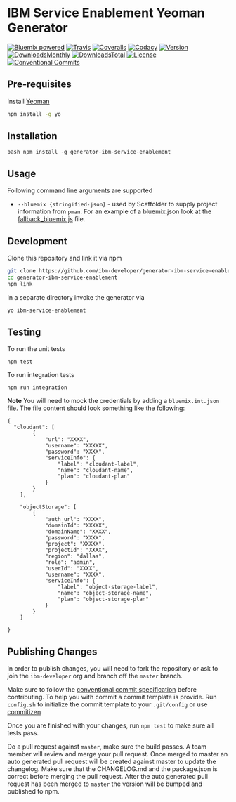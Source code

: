 # IBM Service Enablement Yeoman Generator

[![Bluemix powered][img-bluemix-powered]][url-bluemix]
[![Travis][img-travis-master]][url-travis-master]
[![Coveralls][img-coveralls-master]][url-coveralls-master]
[![Codacy][img-codacy]][url-codacy]
[![Version][img-version]][url-npm]
[![DownloadsMonthly][img-npm-downloads-monthly]][url-npm]
[![DownloadsTotal][img-npm-downloads-total]][url-npm]
[![License][img-license]][url-npm]
[![Conventional Commits](https://img.shields.io/badge/Conventional%20Commits-1.0.0-yellow.svg)](https://conventionalcommits.org)

[img-bluemix-powered]: https://img.shields.io/badge/bluemix-powered-blue.svg
[url-bluemix]: http://bluemix.net
[url-npm]: https://www.npmjs.com/package/generator-ibm-service-enablement
[img-license]: https://img.shields.io/npm/l/generator-ibm-service-enablement.svg
[img-version]: https://img.shields.io/npm/v/generator-ibm-service-enablement.svg
[img-npm-downloads-monthly]: https://img.shields.io/npm/dm/generator-ibm-service-enablement.svg
[img-npm-downloads-total]: https://img.shields.io/npm/dt/generator-ibm-service-enablement.svg

[img-travis-master]: https://travis-ci.org/ibm-developer/generator-ibm-service-enablement.svg?branch=master
[url-travis-master]: https://travis-ci.org/ibm-developer/generator-ibm-service-enablement/branches

[img-coveralls-master]: https://coveralls.io/repos/github/ibm-developer/generator-ibm-service-enablement/badge.svg
[url-coveralls-master]: https://coveralls.io/github/ibm-developer/generator-ibm-service-enablement

[img-codacy]: https://api.codacy.com/project/badge/Grade/8d3d304fc8f54f1b914ef982f39e00ac?branch=master
[url-codacy]: https://www.codacy.com/app/ibm-developer/generator-ibm-service-enablement

## Pre-requisites

Install [Yeoman](http://yeoman.io)

```bash
npm install -g yo
```

## Installation

``bash
npm install -g generator-ibm-service-enablement
``

## Usage

Following command line arguments are supported
* `--bluemix {stringified-json}` -  used by Scaffolder to supply project information from `pman`. For an example of a bluemix.json look at the [fallback_bluemix.js](./generators/app/fallback_bluemix.js) file.

## Development

Clone this repository and link it via npm

```bash
git clone https://github.com/ibm-developer/generator-ibm-service-enablement
cd generator-ibm-service-enablement
npm link
```

In a separate directory invoke the generator via

```bash
yo ibm-service-enablement
```

## Testing

To run the unit tests

`npm test`

To run integration tests

`npm run integration`

**Note** You will need to mock the credentials by adding a `bluemix.int.json` file. The file content should look something like the following:

```
{
  "cloudant": [
		{
			"url": "XXXX",
			"username": "XXXXX",
			"password": "XXXX",
			"serviceInfo": {
				"label": "cloudant-label",
				"name": "cloudant-name",
				"plan": "cloudant-plan"
			}
		}
	],

	"objectStorage": [
		{
			"auth_url": "XXXX",
			"domainId": "XXXXX",
			"domainName": "XXXX",
			"password": "XXXX",
			"project": "XXXXX",
			"projectId": "XXXX",
			"region": "dallas",
			"role": "admin",
			"userId": "XXXX",
			"username": "XXXX",
			"serviceInfo": {
				"label": "object-storage-label",
				"name": "object-storage-name",
				"plan": "object-storage-plan"
			}
		}
	]

}
```
## Publishing Changes

In order to publish changes, you will need to fork the repository or ask to join the `ibm-developer` org and branch off the `master` branch.

Make sure to follow the [conventional commit specification](https://conventionalcommits.org/) before contributing. To help you with commit a commit template is provide. Run `config.sh` to initialize the commit template to your `.git/config` or use [commitizen](https://www.npmjs.com/package/commitizen)

Once you are finished with your changes, run `npm test` to make sure all tests pass.

Do a pull request against `master`, make sure the build passes. A team member will review and merge your pull request.
Once merged to master an auto generated pull request will be created against master to update the changelog. Make sure that the CHANGELOG.md and the package.json is correct before merging the pull request. After the auto generated pull request has been merged to `master` the version will be bumped and published to npm.

